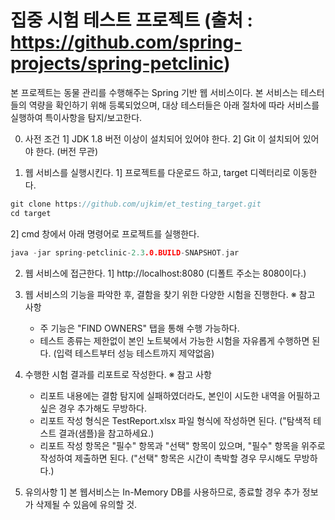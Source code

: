 # 집중 시험 테스트 프로젝트 (출처 : https://github.com/spring-projects/spring-petclinic)
본 프로젝트는 동물 관리를 수행해주는 Spring 기반 웹 서비스이다.
본 서비스는 테스터들의 역량을 확인하기 위해 등록되었으며, 대상 테스터들은 아래 절차에 따라 서비스를 실행하여 특이사항을 탐지/보고한다.

 0) 사전 조건
   1] JDK 1.8 버전 이상이 설치되어 있어야 한다.
   2] Git 이 설치되어 있어야 한다. (버전 무관)
   
 1) 웹 서비스를 실행시킨다.
   1] 프로젝트를 다운로드 하고, target 디렉터리로 이동한다.
   ```c
   git clone https://github.com/ujkim/et_testing_target.git
   cd target
   ```
   2] cmd 창에서 아래 명령어로 프로젝트를 실행한다.
   ```c
   java -jar spring-petclinic-2.3.0.BUILD-SNAPSHOT.jar
   ```
   
 2) 웹 서비스에 접근한다.
   1] http://localhost:8080 (디폴트 주소는 8080이다.)
   
 3) 웹 서비스의 기능을 파악한 후, 결함을 찾기 위한 다양한 시험을 진행한다.
   ※ 참고 사항
     * 주 기능은 "FIND OWNERS" 탭을 통해 수행 가능하다.
     * 테스트 종류는 제한없이 본인 노트북에서 가능한 시험을 자유롭게 수행하면 된다. (입력 테스트부터 성능 테스트까지 제약없음)
     
   
 4) 수행한 시험 결과를 리포트로 작성한다.
   ※ 참고 사항
     * 리포트 내용에는 결함 탐지에 실패하였더라도, 본인이 시도한 내역을 어필하고 싶은 경우 추가해도 무방하다.
	 * 리포트 작성 형식은 TestReport.xlsx 파일 형식에 작성하면 된다. ("탐색적 테스트 결과(샘플)을 참고하세요.)
	 * 리포트 작성 항목은 "필수" 항목과 "선택" 항목이 있으며, "필수" 항목을 위주로 작성하여 제출하면 된다.
	   ("선택" 항목은 시간이 촉박할 경우 무시해도 무방하다.)
	 
   
 4) 유의사항
   1] 본 웹서비스는 In-Memory DB를 사용하므로, 종료할 경우 추가 정보가 삭제될 수 있음에 유의할 것.